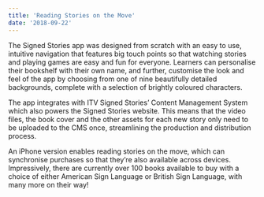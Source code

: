 ```yaml
---
title: 'Reading Stories on the Move'
date: '2018-09-22'
---
```


The Signed Stories app was designed from scratch with an easy to use, intuitive navigation that features big touch points so that watching stories and playing games are easy and fun for everyone. Learners can personalise their bookshelf with their own name, and further, customise the look and feel of the app by choosing from one of nine beautifully detailed backgrounds, complete with a selection of brightly coloured characters. 

The app integrates with ITV Signed Stories’ Content Management System which also powers the Signed Stories website. This means that the video files, the book cover and the other assets for each new story only need to be uploaded to the CMS once, streamlining the production and distribution process.

An iPhone version enables reading stories on the move, which can synchronise purchases so that they’re also available across devices. Impressively, there are currently over 100 books available to buy with a choice of either American Sign Language or British Sign Language, with many more on their way!
